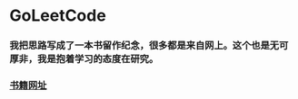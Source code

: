 # GoLeetCode
###  我把思路写成了一本书留作纪念，很多都是来自网上。这个也是无可厚非，我是抱着学习的态度在研究。

### [书籍网址](https://sunnyregion.gitbooks.io/-go-leetcode/content/)
